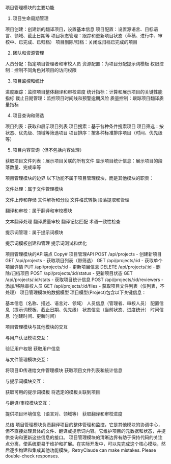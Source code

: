 项目管理模块的主要功能
1. 项目生命周期管理

项目创建：创建新的翻译项目，设置基本信息
项目配置：设置源语言、目标语言、领域、截止日期等
项目状态管理：跟踪和更新项目状态（草稿、进行中、审校中、已完成、已归档）
项目删除/归档：关闭或归档已完成的项目

2. 团队和资源管理

人员分配：指定项目管理者和审校人员
资源配置：为项目分配提示词模板
权限控制：控制不同角色对项目的访问权限

3. 项目监控和统计

进度跟踪：监控项目整体翻译和审校进度
统计指标：计算和展示项目的关键性能指标
截止日期管理：监控项目时间线和预警逾期风险
质量控制：跟踪项目翻译质量指标

4. 项目查询和筛选

项目列表：获取和展示项目列表
项目搜索：基于各种条件搜索项目
项目筛选：按状态、优先级、领域等筛选项目
项目排序：按各种标准排序项目（时间、优先级等）

5. 项目内容查询（但不包括内容处理）

获取项目文件列表：展示项目关联的所有文件
显示项目统计信息：展示项目的段落数量、完成率等

项目管理模块的边界
以下功能不属于项目管理模块，而是其他模块的职责：

文件处理：属于文件管理模块

文件上传和存储
文件解析和分段
文件格式转换
段落提取和管理


翻译和审校：属于翻译和审校模块

文本翻译处理
翻译质量审校
翻译记忆匹配
术语一致性检查


提示词管理：属于提示词模块

提示词模板创建和管理
提示词测试和优化



项目管理模块的API端点
Copy# 项目管理API
POST   /api/projects                     - 创建新项目
GET    /api/projects                     - 获取项目列表（带筛选）
GET    /api/projects/:id                 - 获取单个项目详情
PUT    /api/projects/:id                 - 更新项目信息
DELETE /api/projects/:id                 - 删除/归档项目
POST   /api/projects/:id/status          - 更新项目状态
GET    /api/projects/:id/stats           - 获取项目统计信息
POST   /api/projects/:id/reviewers       - 添加/移除审校人员
GET    /api/projects/:id/files           - 获取项目文件列表（仅列表，不处理）
项目管理模块的数据模型
项目模型(Project)包含以下关键信息：

基本信息（名称、描述、语言对、领域）
人员信息（管理者、审校人员）
配置信息（提示词模板、截止日期、优先级）
状态信息（当前状态、进度统计）
时间信息（创建时间、更新时间）

项目管理模块与其他模块的交互

与用户认证模块交互：

验证用户权限
获取用户信息


与文件管理模块交互：

将项目ID传递给文件管理模块
获取项目文件列表和统计信息


与提示词模块交互：

获取可用的提示词模板
将选定的模板关联到项目


与翻译/审校模块交互：

提供项目环境信息（语言对、领域等）
获取翻译和审校进度


总结
项目管理模块负责翻译项目的整体管理和监控，它是其他模块的协调中心，但不直接处理具体的文件、翻译或提示词内容。它维护项目的元数据和状态，并提供查询和更新这些信息的接口。
项目管理模块的清晰边界有助于保持代码的关注点分离，使系统更易于维护和扩展。在实际开发中，可以先完成这个核心模块，然后逐步构建和集成其他功能模块。RetryClaude can make mistakes. Please double-check responses.